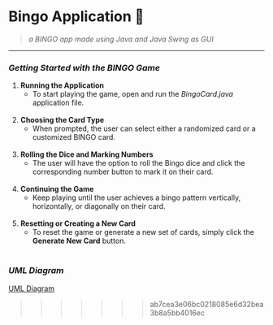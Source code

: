 # Bingo Application 🎲
> _a BINGO app made using Java and Java Swing as GUI_

---
### _Getting Started with the BINGO Game_
1. **Running the Application**
   - To start playing the game, open and run the _BingoCard.java_ application file.
   <br>
2. **Choosing the Card Type**
   - When prompted, the user can select either a randomized card or a customized BINGO card.
   <br>
3. **Rolling the Dice and Marking Numbers**
   - The user will have the option to roll the Bingo dice and click the corresponding number button to mark it on their card.
   <br>
4. **Continuing the Game**
    - Keep playing until the user achieves a bingo pattern vertically, horizontally, or diagonally on their card.
   <br>
5. **Resetting or Creating a New Card**
   - To reset the game or generate a new set of cards, simply click the **Generate New Card** button.
   <br>

### _UML Diagram_
[UML Diagram](https://www.figma.com/file/ouVScPsJas1UXQOpyJBwkp/BingoGame?type=whiteboard)  




>>>>>>> ab7cea3e06bc0218085e6d32bea3b8a5bb4016ec
